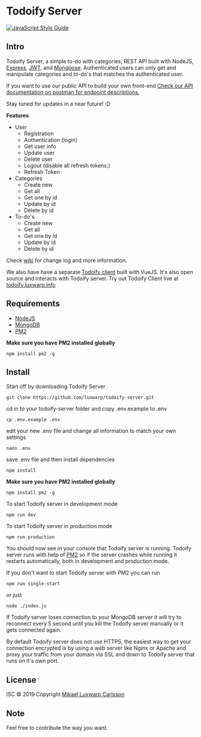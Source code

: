 # Todoify Server

[![JavaScript Style Guide](https://img.shields.io/badge/code_style-standard-brightgreen.svg)](https://standardjs.com)

## Intro

Todoify Server, a simple to-do with categories, REST API built with NodeJS, [Express](https://github.com/expressjs/express/), [JWT](https://github.com/auth0/node-jsonwebtoken), and [Mongoose](https://github.com/Automattic/mongoose).
Authenticated users can only get and manipulate categories and to-do's that matches the authenticated user.

If you want to use our public API to build your own front-end
[Check our API documentation on postman for endpoint descriptions.](https://documenter.getpostman.com/view/1602420/S1Zz6UxQ)

Stay tuned for updates in a near future! :D

**Features** 
* User
  * Registration
  * Authentication (login)
  * Get user info
  * Update user
  * Delete user
  * Logout (disable all refresh tokens.)
  * Refresh Token
* Categories
  * Create new
  * Get all
  * Get one by id
  * Update by id
  * Delete by id
* To-do's
  * Create new
  * Get all
  * Get one by id
  * Update by id
  * Delete by id

Check [wiki](https://github.com/luxwarp/todoify-server/wiki) for change log and more information.

We also have have a separate [Todoify client](https://github.com/luxwarp/todoify-client) built with VueJS. It's also open source and interacts with Todoify server. Try out Todoify Client live at [todoify.luxwarp.info](https://todoify.luxwarp.info)

## Requirements

* [NodeJS](https://nodejs.org/en/)
* [MongoDB](https://www.mongodb.com/)
* [PM2](http://pm2.keymetrics.io/)

**Make sure you have PM2 installed globally**

```
npm install pm2 -g
```

## Install

Start off by downloading Todoify Server

```
git clone https://github.com/luxwarp/todoify-server.git
```

cd in to your todoify-server folder and copy .env.example to .env 

```
cp .env.example .env
```

edit your new .env file and change all information to match your own settings

```
nano .env 
```

save .env file and then install dependencies

```
npm install
```

**Make sure you have PM2 installed globally**

```
npm install pm2 -g
```

To start Todoify server in development mode

```
npm run dev
```

To start Todoify server in production mode

```
npm run production
```

You should now see in your console that Todoify server is running. Todoify server runs with help of [PM2](http://pm2.keymetrics.io/) so if the server crashes while running it restarts automatically, both in development and production mode.

If you don't want to start Todoify server with PM2 you can run

```
npm run single-start
```

or just 

```
node ./index.js
```

If Todoify server loses connection to your MongoDB server it will try to reconnect every 5 second until you kill the Todoify server manually or it gets connected again.

By default Todoify server does not use HTTPS, the easiest way to get your connection encrypted is by using a web server like Nginx or Apache and proxy your traffic from your domain via SSL and down to Todoify server that runs on it's own port.

## License

ISC © 2019 Copyright [Mikael Luxwarp Carlsson](https://luxwarp.info)

## Note

Feel free to contribute the way you want.